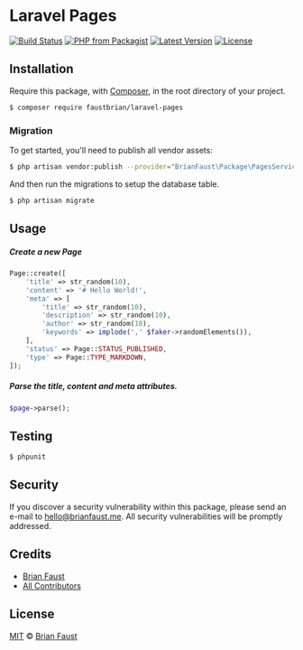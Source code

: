 # Laravel Pages

[![Build Status](https://img.shields.io/travis/faustbrian/Laravel-Pages/master.svg?style=flat-square)](https://travis-ci.org/faustbrian/Laravel-Pages)
[![PHP from Packagist](https://img.shields.io/packagist/php-v/faustbrian/laravel-pages.svg?style=flat-square)]()
[![Latest Version](https://img.shields.io/github/release/faustbrian/Laravel-Pages.svg?style=flat-square)](https://github.com/faustbrian/Laravel-Pages/releases)
[![License](https://img.shields.io/packagist/l/faustbrian/Laravel-Pages.svg?style=flat-square)](https://packagist.org/packages/faustbrian/Laravel-Pages)

## Installation

Require this package, with [Composer](https://getcomposer.org/), in the root directory of your project.

``` bash
$ composer require faustbrian/laravel-pages
```

### Migration

To get started, you'll need to publish all vendor assets:

```bash
$ php artisan vendor:publish --provider="BrianFaust\Package\PagesServiceProvider"
```

And then run the migrations to setup the database table.

```bash
$ php artisan migrate
```

## Usage

##### Create a new Page

``` php
Page::create([
    'title' => str_random(10),
    'content' => '# Hello World!',
    'meta' => [
        'title' => str_random(10),
        'description' => str_random(10),
        'author' => str_random(10),
        'keywords' => implode(',' $faker->randomElements()),
    ],
    'status' => Page::STATUS_PUBLISHED,
    'type' => Page::TYPE_MARKDOWN,
]);
```

##### Parse the title, content and meta attributes.

``` php
$page->parse();
```

## Testing

``` bash
$ phpunit
```

## Security

If you discover a security vulnerability within this package, please send an e-mail to hello@brianfaust.me. All security vulnerabilities will be promptly addressed.

## Credits

- [Brian Faust](https://github.com/faustbrian)
- [All Contributors](../../contributors)

## License

[MIT](LICENSE) © [Brian Faust](https://brianfaust.me)
